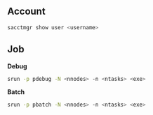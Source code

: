

## Account
```bash
sacctmgr show user <username>
```

## Job

**Debug**
```bash
srun -p pdebug -N <nnodes> -n <ntasks> <exe>
```

**Batch**
```bash
srun -p pbatch -N <nnodes> -n <ntasks> <exe>
```